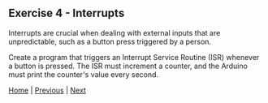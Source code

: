 ## Exercise 4 - Interrupts

Interrupts are crucial when dealing with external inputs that are unpredictable, such as a button press triggered by a person.

Create a program that triggers an Interrupt Service Routine (ISR) whenever a button is pressed. The ISR must increment a counter, and the Arduino must print the counter's value every second.

[Home](.\..\..\README.md) | [Previous](./../exercise_3/analog.md) | [Next](./../exercise_5/i2c.md)